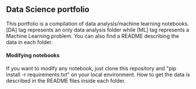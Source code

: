 ## Data Science portfolio

This portfolio is a compilation of data analysis/machine learning notebooks. [DA] tag represents an only data analysis folder while [ML] tag represents a Machine Learning problem. You can also find a README describing the data in each folder.

#### Modifying notebooks

If you want to modify any notebook, just clone this repository and "pip install -r requirements.txt" on your local environment. How to get the data is described in the README files inside each folder.